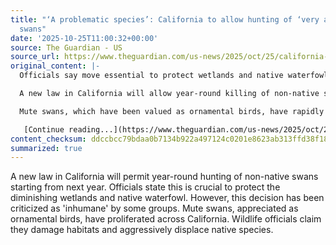 ```yaml
---
title: "‘A problematic species’: California to allow hunting of ‘very aggressive’
  swans"
date: '2025-10-25T11:00:32+00:00'
source: The Guardian - US
source_url: https://www.theguardian.com/us-news/2025/oct/25/california-swans-hunting-rules
original_content: |-
  Officials say move essential to protect wetlands and native waterfowl but some groups call decision ‘inhumane’

  A new law in California will allow year-round killing of non-native swans starting next year – a move that some officials have said is essential to protect the state’s already diminished wetlands and native waterfowl, but which others have labeled as “inhumane”.

  Mute swans, which have been valued as ornamental birds, have rapidly expanded across California, where wildlife officials say they degrade habitats and aggressively displace native species.

   [Continue reading...](https://www.theguardian.com/us-news/2025/oct/25/california-swans-hunting-rules)
content_checksum: ddccbcc79bdaa0b7134b922a497124c0201e8623ab313ffd38f18a65c06c025c
summarized: true
---
```


A new law in California will permit year-round hunting of non-native swans starting from next year. Officials state this is crucial to protect the diminishing wetlands and native waterfowl. However, this decision has been criticized as 'inhumane' by some groups. Mute swans, appreciated as ornamental birds, have proliferated across California. Wildlife officials claim they damage habitats and aggressively displace native species.
